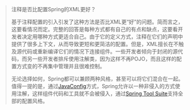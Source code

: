 > 注释是否比配置Spring的XML更好？
>
> 基于注释配置的引入引发了这种方法是否比XML更“好”的问题。简而言之，这要看情况而定。完整的回答是每种方式都有自己的有点和缺点，这要看开发者决定用哪种方式更适合自己。由于它的定义方式，注释在它们的声明中提供了很多上下文，从而导致更短和更简洁的配置。但是，XML擅长在不触及源代码或重新编译它们的情况下连接组件。一些开发者倾向于封闭的源代码，而另一些开发者排斥使用注解类，因为这样不再POJO，而且这样的配置方式变的不再集中管理并且很难控制。
>
> 无论选择如何，Spring都可以兼顾两种风格，甚至可以将它们混合在一起。值得一提的是，通过[JavaConfig](https://docs.spring.io/spring/docs/4.3.20.RELEASE/spring-framework-reference/htmlsingle/#beans-java)方式，Spring允许以一种非侵入的方式使用注解，这样组件代码和工具就不会被侵入，通过[Spring Tool Suite](https://spring.io/tools/sts)支持全部的配置风格。



